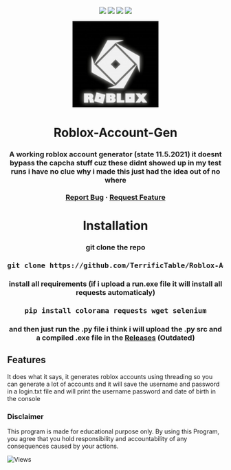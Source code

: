 <!-- ### Roblox-Account-Gen -->

<p align="center">
  <img src="https://img.shields.io/github/contributors/TerrificTable/Roblox-Account-Gen.svg?style=for-the-badge"/>
  <img src="https://img.shields.io/github/forks/TerrificTable/Roblox-Account-Gen.svg?style=for-the-badge"/>
  <img src="https://img.shields.io/github/stars/TerrificTable/Roblox-Account-Gen.svg?style=for-the-badge"/>
  <img src="https://img.shields.io/github/issues/TerrificTable/Roblox-Account-Gen.svg?style=for-the-badge"/>
  <!-- <img src="https://img.shields.io/github/license/TerrificTable/Roblox-Account-Gen.svg?style=for-the-badge"/> -->
</p>

<div align="center">
    <p align="center">
        <img src="./assets/icon.png" style="width:200px;" alt="Logo"/>
    </p>
    <h1>Roblox-Account-Gen</h>
    <h3>A working roblox account generator (state 11.5.2021) it doesnt bypass the capcha stuff cuz these didnt showed up in     my test runs
        i have no clue why i made this just had the idea out of no where
    <br>
    <br>
    <a href="https://github.com/TerrificTable/Roblox-Account-Gen/issues">Report Bug</a>
    ·
    <a href="https://github.com/TerrificTable/Roblox-Account-Gen/issues">Request Feature</a>

  </h3>
</div>

<div align="center">
    <h1>Installation</h>
    <h3>git clone the repo</h3>
    <h3><pre>git clone https://github.com/TerrificTable/Roblox-Account-Gen</pre></h3>
    <h3>install all requirements (if i upload a run.exe file it will install all requests automaticaly)</h3>
    <h3><pre>pip install colorama requests wget selenium</pre></h3>
    <h3>and then just run the .py file i think i will upload the .py src and a compiled .exe file in the <a href="https://github.com/TerrificTable/Roblox-Account-Gen/releases">Releases</a> (Outdated)</h3>

</div>

## Features

It does what it says, it generates roblox accounts using threading so you can generate a lot of accounts and it will save the username and password in a login.txt file and will print the username password and date of birth in the console

### Disclaimer

This program is made for educational purpose only.
By using this Program, you agree that you hold responsibility and accountability of any consequences caused by your actions.

![Views](https://komarev.com/ghpvc/?username=RobloxAccountGen&label=Views&style=flat-square)
